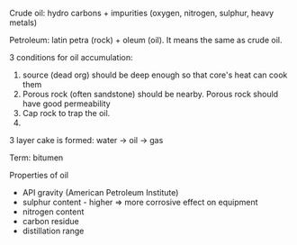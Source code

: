 Crude oil: hydro carbons + impurities (oxygen, nitrogen, sulphur, heavy metals)

Petroleum: latin petra (rock) + oleum (oil). It means the same as crude oil.

3 conditions for oil accumulation:
1. source (dead org) should be deep enough so that core's heat can cook them
2. Porous rock (often sandstone) should be nearby. Porous rock should have good permeability
3. Cap rock to trap the oil.
4. 

3 layer cake is formed: water -> oil -> gas

Term: bitumen


Properties of oil
* API gravity (American Petroleum Institute)
* sulphur content - higher => more corrosive effect on equipment
* nitrogen content
* carbon residue
* distillation range